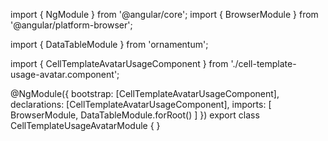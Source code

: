 import { NgModule } from '@angular/core';
import { BrowserModule } from '@angular/platform-browser';
  
import { DataTableModule } from 'ornamentum';
  
import { CellTemplateAvatarUsageComponent } from './cell-template-usage-avatar.component';

@NgModule({
 bootstrap: [CellTemplateAvatarUsageComponent],
 declarations: [CellTemplateAvatarUsageComponent],
 imports: [
    BrowserModule, 
    DataTableModule.forRoot()
  ]
})
export class CellTemplateUsageAvatarModule {
}
